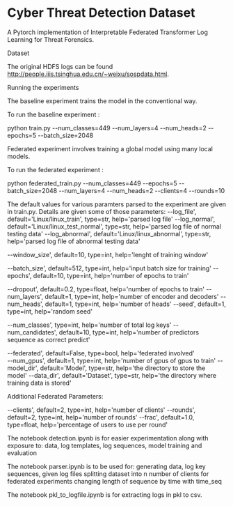 # Cyber Threat Detection Dataset

A Pytorch implementation of Interpretable Federated Transformer Log Learning for Threat Forensics.

Dataset

The original HDFS logs can be found http://people.iiis.tsinghua.edu.cn/~weixu/sospdata.html.

Running the experiments

The baseline experiment trains the model in the conventional way.

To run the baseline experiment :

   python train.py --num_classes=449 --num_layers=4 --num_heads=2 --epochs=5 --batch_size=2048

Federated experiment involves training a global model using many local models.

To run the federated experiment :

   python federated_train.py --num_classes=449 --epochs=5 --batch_size=2048 --num_layers=4 --num_heads=2 --clients=4 --rounds=10

The default values for various paramters parsed to the experiment are given in train.py. Details are given some of those parameters:
   --log_file', default='Linux/linux_train', type=str, help='parsed log file'
   --log_normal', default='Linux/linux_test_normal', type=str, help='parsed log file of normal testing data'
   --log_abnormal', default='Linux/linux_abnormal', type=str, help='parsed log file of abnormal testing data'
    
   --window_size', default=10, type=int, help='lenght of training window'

   --batch_size', default=512, type=int, help='input batch size for training'
   --epochs', default=10, type=int, help='number of epochs to train'
    
   --dropout', default=0.2, type=float, help='number of epochs to train'
   --num_layers', default=1, type=int, help='number of encoder and decoders'
   --num_heads', default=1, type=int, help='number of heads'
   --seed', default=1, type=int, help='random seed'

   --num_classes', type=int, help='number of total log keys'
   --num_candidates', default=10, type=int, help='number of predictors sequence as correct predict'
    
   --federated', default=False, type=bool, help='federated involved'      
   --num_gpus', default=1, type=int, help='number of gpus of gpus to train'
   --model_dir', default='Model', type=str, help='the directory to store the model'
   --data_dir', default='Dataset', type=str, help='the directory where training data is stored'

Additional Federated Parameters:
    
   --clients', default=2, type=int, help='number of clients'
   --rounds', default=2, type=int, help='number of rounds'
   --frac', default=1.0, type=float, help='percentage of users to use per round'

The notebook detection.ipynb is for easier experimentation along with exposure to:
    data, log templates, log sequences, model training and evaluation

The notebook parser.ipynb is to be used for:
    generating data, log key sequences, given log files
    splitting dataset into n number of clients for federated experiments
    changing length of sequence by time with time_seq 
    
The notebook pkl_to_logfile.ipynb is for extracting logs in pkl to csv.
    